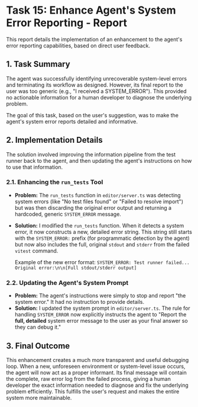 # Task 15: Enhance Agent's System Error Reporting - Report

This report details the implementation of an enhancement to the agent's error reporting capabilities, based on direct user feedback.

## 1. Task Summary

The agent was successfully identifying unrecoverable system-level errors and terminating its workflow as designed. However, its final report to the user was too generic (e.g., "I received a SYSTEM_ERROR"). This provided no actionable information for a human developer to diagnose the underlying problem.

The goal of this task, based on the user's suggestion, was to make the agent's system error reports detailed and informative.

## 2. Implementation Details

The solution involved improving the information pipeline from the test runner back to the agent, and then updating the agent's instructions on how to use that information.

### 2.1. Enhancing the `run_tests` Tool

- **Problem:** The `run_tests` function in `editor/server.ts` was detecting system errors (like "No test files found" or "Failed to resolve import") but was then discarding the original error output and returning a hardcoded, generic `SYSTEM_ERROR` message.
- **Solution:** I modified the `run_tests` function. When it detects a system error, it now constructs a new, detailed error string. This string still starts with the `SYSTEM_ERROR:` prefix (for programmatic detection by the agent) but now also includes the full, original `stdout` and `stderr` from the failed `vitest` command.

  Example of the new error format:
  `SYSTEM_ERROR: Test runner failed... Original error:\n\n[Full stdout/stderr output]`

### 2.2. Updating the Agent's System Prompt

- **Problem:** The agent's instructions were simply to stop and report "the system error." It had no instruction to provide details.
- **Solution:** I updated the system prompt in `editor/server.ts`. The rule for handling `SYSTEM_ERROR` now explicitly instructs the agent to "Report the **full, detailed** system error message to the user as your final answer so they can debug it."

## 3. Final Outcome

This enhancement creates a much more transparent and useful debugging loop. When a new, unforeseen environment or system-level issue occurs, the agent will now act as a proper informant. Its final message will contain the complete, raw error log from the failed process, giving a human developer the exact information needed to diagnose and fix the underlying problem efficiently. This fulfills the user's request and makes the entire system more maintainable.
